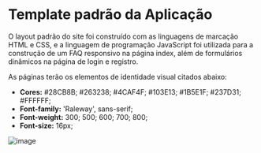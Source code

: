 # Template padrão da Aplicação

O layout padrão do site foi construído com as linguagens de marcação HTML e CSS, e a linguagem de programação JavaScript foi utilizada para a construção de um FAQ responsivo na página index, além de formulários dinâmicos na página de login e registro.

As páginas terão os elementos de identidade visual citados abaixo:

- **Cores:** #28CB8B; #263238; #4CAF4F; #103E13; #1B5E1F; #237D31; #FFFFFF;
- **Font-family:** 'Raleway', sans-serif;
- **Font-weight:** 300; 500; 600; 700; 800;
- **Font-size:** 16px;

![image](https://github.com/ICEI-PUC-Minas-PMV-ADS/pmv-ads-2023-2-e1-proj-web-t14-ProjDevTask/assets/94735704/1017fd72-a9a8-4126-b14e-941512b7b0e7)
